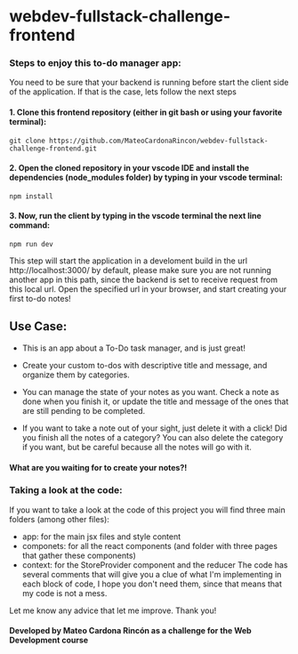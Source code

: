 # webdev-fullstack-challenge-frontend

### Steps to enjoy this to-do manager app:
You need to be sure that your backend is running before start the client side of the application. If that is the case, lets follow the next steps
#### 1. Clone this frontend repository (either in git bash or using your favorite terminal):
    git clone https://github.com/MateoCardonaRincon/webdev-fullstack-challenge-frontend.git
#### 2. Open the cloned repository in your vscode IDE and install the dependencies (node_modules folder) by typing in your vscode terminal:
    npm install
#### 3. Now, run the client by typing in the vscode terminal the next line command:
    npm run dev
This step will start the application in a develoment build in the url http://localhost:3000/ by default, please make sure you are not running another app in this path,
since the backend is set to receive request from this local url. Open the specified url in your browser, and start creating your first to-do notes!

## Use Case:

  - This is an app about a To-Do task manager, and is just great!

  - Create your custom to-dos with descriptive title and message, and organize them by categories.

  - You can manage the state of your notes as you want. Check a note as done when you finish it, or update the title and message of the ones that are still pending to be completed.

  - If you want to take a note out of your sight, just delete it with a click! Did you finish all the notes of a category? You can also delete the category if you want,
but be careful because all the notes will go with it.

#### What are you waiting for to create your notes?!

### Taking a look at the code:

If you want to take a look at the code of this project you will find three main folders (among other files):
 - app: for the main jsx files and style content
 - componets: for all the react components (and folder with three pages that gather these components)
 - context: for the StoreProvider component and the reducer
The code has several comments that will give you a clue of what I'm implementing in each block of code,
I hope you don't need them, since that means that my code is not a mess.

Let me know any advice that let me improve. Thank you!

#### Developed by Mateo Cardona Rincón as a challenge for the Web Development course

